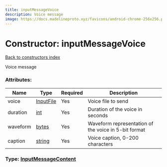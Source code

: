 ```yaml
---
title: inputMessageVoice
description: Voice message
image: https://docs.madelineproto.xyz/favicons/android-chrome-256x256.png
---
```

# Constructor: inputMessageVoice  
[Back to constructors index](index.md)



Voice message

### Attributes:

| Name     |    Type       | Required | Description |
|----------|---------------|----------|-------------|
|voice|[InputFile](../types/InputFile.md) | Yes|Voice file to send|
|duration|[int](../types/int.md) | Yes|Duration of the voice in seconds|
|waveform|[bytes](../types/bytes.md) | Yes|Waveform representation of the voice in 5-bit format|
|caption|[string](../types/string.md) | Yes|Voice caption, 0-200 characters|



### Type: [InputMessageContent](../types/InputMessageContent.md)


